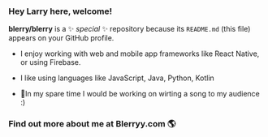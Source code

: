 ### Hey Larry here, welcome!

**blerry/blerry** is a ✨ _special_ ✨ repository because its `README.md` (this file) appears on your GitHub profile.

<!-- Here are some ideas to get you started:

- 🔭 I’m currently working on ...
- 🌱 I’m currently learning ...
- 👯 I’m looking to collaborate on ...
- 🤔 I’m looking for help with ...
- 💬 Ask me about ...
- 📫 How to reach me: ...
- 😄 Pronouns: ...
- ⚡ Fun fact: ... -->

- I enjoy working with web and mobile app frameworks like React Native, or using Firebase.
- I like using languages like JavaScript, Java, Python, Kotlin

- 🎸In my spare time I would be working on wirting a song to my audience :) 

### Find out more about me at Blerryy.com 🌎
